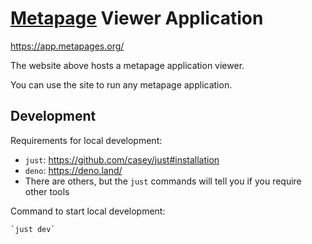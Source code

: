 # [Metapage](https://metapages.org/) Viewer Application

https://app.metapages.org/

The website above hosts a metapage application viewer.

You can use the site to run any metapage application.

## Development

Requirements for local development:

 - `just`: https://github.com/casey/just#installation
 - `deno`: https://deno.land/
 - There are others, but the `just` commands will tell you if you require other tools

Command to start local development:

    `just dev`
